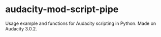 # audacity-mod-script-pipe
Usage example and functions for Audacity scripting in Python. Made on Audacity 3.0.2.
